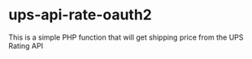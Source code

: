 # ups-api-rate-oauth2
This is a simple PHP function that will get shipping price from the UPS Rating API
